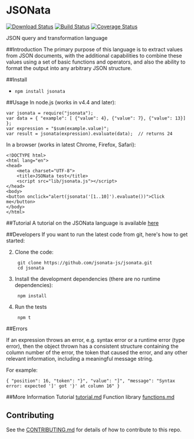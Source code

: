 # JSONata

[![Download Status](http://img.shields.io/npm/dt/jsonata.svg)](https://www.npmjs.org/package/jsonata)
[![Build Status](https://travis-ci.org/jsonata-js/jsonata.svg)](https://travis-ci.org/jsonata-js/jsonata)
[![Coverage Status](https://coveralls.io/repos/github/jsonata-js/jsonata/badge.svg?branch=master)](https://coveralls.io/github/jsonata-js/jsonata?branch=master)

JSON query and transformation language

##Introduction
The primary purpose of this language is to extract values from JSON documents, with the
additional capabilities to combine these values using a set of basic functions
and operators, and also the ability to format the output into any arbitrary JSON structure.

##Install
- `npm install jsonata`

##Usage
In node.js (works in v4.4 and later):
```
var jsonata = require("jsonata");
var data = { "example": [ {"value": 4}, {"value": 7}, {"value": 13}] };
var expression = "$sum(example.value)";
var result = jsonata(expression).evaluate(data);  // returns 24
```

In a browser (works in latest Chrome, Firefox, Safari):
```
<!DOCTYPE html>
<html lang="en">
<head>
    <meta charset="UTF-8">
    <title>JSONata test</title>
    <script src="lib/jsonata.js"></script>
</head>
<body>
<button onclick="alert(jsonata('[1..10]').evaluate())">Click me</button>
</body>
</html>
```

##Tutorial
A tutorial on the JSONata language is available [here](tutorial.md)

##Developers
If you want to run the latest code from git, here's how to get started:

2. Clone the code:

        git clone https://github.com/jsonata-js/jsonata.git
        cd jsonata

3. Install the development dependencies (there are no runtime dependencies):

        npm install

4. Run the tests

        npm t


##Errors

If an expression throws an error, e.g. syntax error or a runtime error (type error), then the object thrown
has a consistent structure containing the column number of the error, the token that caused the error,
and any other relevant information, including a meaningful message string.

For example:

`{ "position": 16, "token": "}", "value": "]", "message": "Syntax error: expected ']' got '}' at column 16" }`

##More Information
Tutorial [tutorial.md](tutorial.md)
Function library [functions.md](functions.md)

## Contributing
See the [CONTRIBUTING.md](CONTRIBUTING.md) for details of how to contribute to this repo.
